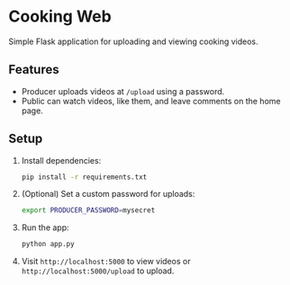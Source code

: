 # Cooking Web

Simple Flask application for uploading and viewing cooking videos.

## Features
- Producer uploads videos at `/upload` using a password.
- Public can watch videos, like them, and leave comments on the home page.

## Setup
1. Install dependencies:
   ```bash
   pip install -r requirements.txt
   ```
2. (Optional) Set a custom password for uploads:
   ```bash
   export PRODUCER_PASSWORD=mysecret
   ```
3. Run the app:
   ```bash
   python app.py
   ```
4. Visit `http://localhost:5000` to view videos or `http://localhost:5000/upload` to upload.

